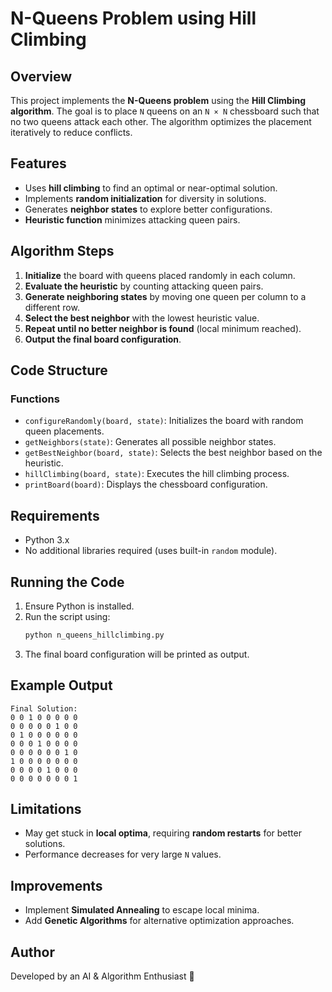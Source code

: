 # N-Queens Problem using Hill Climbing

## Overview
This project implements the **N-Queens problem** using the **Hill Climbing algorithm**. The goal is to place `N` queens on an `N × N` chessboard such that no two queens attack each other. The algorithm optimizes the placement iteratively to reduce conflicts.

## Features
- Uses **hill climbing** to find an optimal or near-optimal solution.
- Implements **random initialization** for diversity in solutions.
- Generates **neighbor states** to explore better configurations.
- **Heuristic function** minimizes attacking queen pairs.

## Algorithm Steps
1. **Initialize** the board with queens placed randomly in each column.
2. **Evaluate the heuristic** by counting attacking queen pairs.
3. **Generate neighboring states** by moving one queen per column to a different row.
4. **Select the best neighbor** with the lowest heuristic value.
5. **Repeat until no better neighbor is found** (local minimum reached).
6. **Output the final board configuration**.

## Code Structure
### Functions
- `configureRandomly(board, state)`: Initializes the board with random queen placements.
- `getNeighbors(state)`: Generates all possible neighbor states.
- `getBestNeighbor(board, state)`: Selects the best neighbor based on the heuristic.
- `hillClimbing(board, state)`: Executes the hill climbing process.
- `printBoard(board)`: Displays the chessboard configuration.

## Requirements
- Python 3.x
- No additional libraries required (uses built-in `random` module).

## Running the Code
1. Ensure Python is installed.
2. Run the script using:
   ```bash
   python n_queens_hillclimbing.py
   ```
3. The final board configuration will be printed as output.

## Example Output
```plaintext
Final Solution:
0 0 1 0 0 0 0 0
0 0 0 0 0 1 0 0
0 1 0 0 0 0 0 0
0 0 0 1 0 0 0 0
0 0 0 0 0 0 1 0
1 0 0 0 0 0 0 0
0 0 0 0 1 0 0 0
0 0 0 0 0 0 0 1
```

## Limitations
- May get stuck in **local optima**, requiring **random restarts** for better solutions.
- Performance decreases for very large `N` values.

## Improvements
- Implement **Simulated Annealing** to escape local minima.
- Add **Genetic Algorithms** for alternative optimization approaches.

## Author
Developed by an AI & Algorithm Enthusiast 🚀

